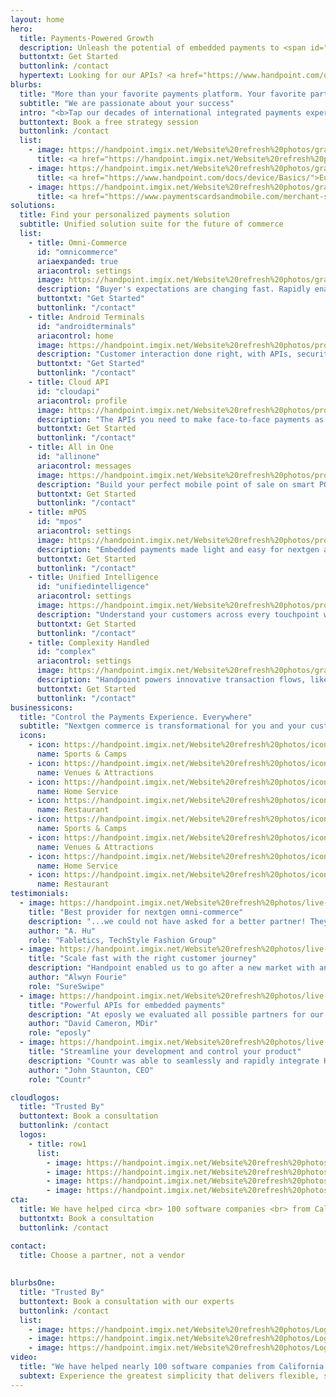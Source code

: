 ```yaml
---
layout: home
hero:
  title: Payments-Powered Growth
  description: Unleash the potential of embedded payments to <span id="js-rotating" class="hero-box-specialtxt"> outpace your competition, convert payments volume to MRR, deliver a world-class payments journey, transform your business</span>
  buttontxt: Get Started
  buttonlink: /contact
  hypertext: Looking for our APIs? <a href="https://www.handpoint.com/docs/device/Basics/">Click here </a>  
blurbs: 
  title: "More than your favorite payments platform. Your favorite partner."
  subtitle: "We are passionate about your success"
  intro: "<b>Tap our decades of international integrated payments experience to transform your business:</b>"
  buttontext: Book a free strategy session
  buttonlink: /contact
  list: 
    - image: https://handpoint.imgix.net/Website%20refresh%20photos/graphics/Manifesto-e.png?w=400
      title: <a href="https://handpoint.imgix.net/Website%20refresh%20photos/spec-sheets/3%20Payments%20Strategies%20for%20SaaS%20-%20Handpoint%202022.pdf">There are 34,000 SaaS companies. <br> You need the right <b> payments strategy </b> <br> to outpace the competition </a>
    - image: https://handpoint.imgix.net/Website%20refresh%20photos/graphics/Europe_ripe-f.png?w=400
      title: <a href="https://www.handpoint.com/docs/device/Basics/">Europe is ripe for (r)evolution <br> <b> in SaaS-delivered payments </b> </a>
    - image: https://handpoint.imgix.net/Website%20refresh%20photos/graphics/100b_oppty-f.png?w=400
      title: <a href="https://www.paymentscardsandmobile.com/merchant-services-taking-the-100-billion-opportunity-before-its-too-late/">MSPs are not ready <br> to help software companies <br> <b> capture the $100B+ opportunity </b> <br> of embedded payments </a>
solutions: 
  title: Find your personalized payments solution
  subtitle: Unified solution suite for the future of commerce
  list: 
    - title: Omni-Commerce
      id: "omnicommerce"
      ariaexpanded: true
      ariacontrol: settings
      image: https://handpoint.imgix.net/Website%20refresh%20photos/graphics/Easy_Integration_2022.png
      description: "Buyer's expectations are changing fast. Rapidly enable what's next: onsite, online, unified."
      buttontxt: "Get Started"
      buttonlink: "/contact"
    - title: Android Terminals
      id: "androidterminals"
      ariacontrol: home
      image: https://handpoint.imgix.net/Website%20refresh%20photos/product-images/HandpointSmartPOS-2022.png
      description: "Customer interaction done right, with APIs, security, and deployment tools for you to scale with confidence. Handpoint makes smart POS smarter business."
      buttontxt: "Get Started"
      buttonlink: "/contact"
    - title: Cloud API
      id: "cloudapi"
      ariacontrol: profile
      image: https://handpoint.imgix.net/Website%20refresh%20photos/product-images/HandpointCloudPAX-2022.png
      description: "The APIs you need to make face-to-face payments as seamless as your software."
      buttontxt: Get Started
      buttonlink: "/contact"
    - title: All in One
      id: "allinone"
      ariacontrol: messages
      image: https://handpoint.imgix.net/Website%20refresh%20photos/product-images/HandpointDirectPAX-2022.png
      description: "Build your perfect mobile point of sale on smart POS terminals with our seamless libraries and PCI-P2PE security."
      buttontxt: Get Started
      buttonlink: "/contact"
    - title: mPOS
      id: "mpos"
      ariacontrol: settings
      image: https://handpoint.imgix.net/Website%20refresh%20photos/product-images/mPOS_with_HiLite.png?w=200&h=206
      description: "Embedded payments made light and easy for nextgen app developers."
      buttontxt: Get Started
      buttonlink: "/contact"
    - title: Unified Intelligence
      id: "unifiedintelligence"
      ariacontrol: settings
      image: https://handpoint.imgix.net/Website%20refresh%20photos/product-images/OmniEnabled_HiLite.png
      description: "Understand your customers across every touchpoint with flexible, omni token schemes."
      buttontxt: Get Started
      buttonlink: "/contact"
    - title: Complexity Handled
      id: "complex"
      ariacontrol: settings
      image: https://handpoint.imgix.net/Website%20refresh%20photos/graphics/softpos.png
      description: "Handpoint powers innovative transaction flows, like multi-MID, instant-gratification loyalty, BIN lookups, and more."
      buttontxt: Get Started
      buttonlink: "/contact"
businessicons:
  title: "Control the Payments Experience. Everywhere"
  subtitle: "Nextgen commerce is transformational for you and your customers"
  icons: 
    - icon: https://handpoint.imgix.net/Website%20refresh%20photos/icons/slide_ico01.svg
      name: Sports & Camps
    - icon: https://handpoint.imgix.net/Website%20refresh%20photos/icons/slide_ico02.svg
      name: Venues & Attractions
    - icon: https://handpoint.imgix.net/Website%20refresh%20photos/icons/slide_ico03.svg
      name: Home Service
    - icon: https://handpoint.imgix.net/Website%20refresh%20photos/icons/slide_ico04.svg
      name: Restaurant
    - icon: https://handpoint.imgix.net/Website%20refresh%20photos/icons/slide_ico01.svg
      name: Sports & Camps
    - icon: https://handpoint.imgix.net/Website%20refresh%20photos/icons/slide_ico02.svg
      name: Venues & Attractions
    - icon: https://handpoint.imgix.net/Website%20refresh%20photos/icons/slide_ico03.svg
      name: Home Service
    - icon: https://handpoint.imgix.net/Website%20refresh%20photos/icons/slide_ico04.svg
      name: Restaurant
testimonials:
  - image: https://handpoint.imgix.net/Website%20refresh%20photos/live-action/slider_testimonial01.jpg
    title: "Best provider for nextgen omni-commerce"
    description: "...we could not have asked for a better partner! They have continuously collaborated with us to create a completely mobile solution that we’ve been able to successfully deploy to our retail stores and pop up events nationwide. Their product perfectly complements our technology and has allowed us to offer a seamless customer experience to our omnichannel customers. "
    author: "A. Hu"
    role: "Fabletics, TechStyle Fashion Group"
  - image: https://handpoint.imgix.net/Website%20refresh%20photos/live-action/slider_testimonial02.jpg
    title: "Scale fast with the right customer journey"
    description: "Handpoint enabled us to go after a new market with an innovative mobile product and a platform for managing our fast-growing customer base. The Handpoint platform easily enables the merchant deployment and activation process for a seamless customer experience. And Handpoint’s continuous innovation is enabling us to go after new clients in different industries."
    author: "Alwyn Fourie"
    role: "SureSwipe"
  - image: https://handpoint.imgix.net/Website%20refresh%20photos/live-action/slider_testimonial04.jpg
    title: "Powerful APIs for embedded payments"
    description: "At eposly we evaluated all possible partners for our payment terminals integration. We needed a partner that would be there to support us along the way, we found this in Handpoint!"
    author: "David Cameron, MDir"
    role: "eposly"
  - image: https://handpoint.imgix.net/Website%20refresh%20photos/live-action/slider_testimonial05.jpg
    title: "Streamline your development and control your product"
    description: "Countr was able to seamlessly and rapidly integrate Handpoint into its Point of Sale. This integration lets you make sales and accept card payments in one swift process. It's easy, secure and fast."
    author: "John Staunton, CEO"
    role: "Countr"

cloudlogos: 
  title: "Trusted By"
  buttontext: Book a consultation
  buttonlink: /contact
  logos: 
    - title: row1
      list: 
        - image: https://handpoint.imgix.net/Website%20refresh%20photos/Logos/emerchantpay.png
        - image: https://handpoint.imgix.net/Website%20refresh%20photos/Logos/paysafe.png
        - image: https://handpoint.imgix.net/Website%20refresh%20photos/Logos/m2pay.png
        - image: https://handpoint.imgix.net/Website%20refresh%20photos/Logos/evo.png
cta: 
  title: We have helped circa <br> 100 software companies <br> from California <br> to South Africa <br> transform with payments
  buttontxt: Book a consultation
  buttonlink: /contact  

contact: 
  title: Choose a partner, not a vendor
  
  
blurbsOne: 
  title: "Trusted By"
  buttontext: Book a consultation with our experts
  buttonlink: /contact
  list: 
    - image: https://handpoint.imgix.net/Website%20refresh%20photos/Logos/paysafe.png?
    - image: https://handpoint.imgix.net/Website%20refresh%20photos/Logos/paysafe.png?
    - image: https://handpoint.imgix.net/Website%20refresh%20photos/Logos/paysafe.png?  
video:
  title: "We have helped nearly 100 software companies from California to South Africa transform with payments"  
  subtext: Experience the greatest simplicity that delivers flexible, secure payments.    
---
```


